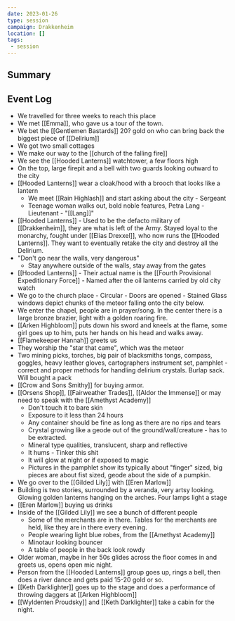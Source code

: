 ```yaml
---
date: 2023-01-26
type: session
campaign: Drakkenheim
location: []
tags:
 - session
---
```


## Summary

## Event Log

- We travelled for three weeks to reach this place
- We met [[Emma]], who gave us a tour of the town.
- We bet the [[Gentlemen Bastards]] 20? gold on who can bring back the biggest piece of [[Delirium]]
- We got two small cottages
- We make our way to the [[church of the falling fire]]
- We see the [[Hooded Lanterns]] watchtower, a few floors high
- On the top, large firepit and a bell with two guards looking outward to the city
- [[Hooded Lanterns]] wear a cloak/hood with a brooch that looks like a lantern
	- We meet [[Rain Highlash]] and start asking about the city - Sergeant
	- Teenage woman walks out, bold noble features, Petra Lang - Lieutenant - "[[Lang]]"
- [[Hooded Lanterns]] - Used to be the defacto military of [[Drakkenheim]], they are what is left of the Army. Stayed loyal to the monarchy, fought under [[Elias Drexxel]], who now runs the [[Hooded Lanterns]]. They want to eventually retake the city and destroy all the Delirium.
- "Don't go near the walls, very dangerous"
	- Stay anywhere outside of the walls, stay away from the gates
- [[Hooded Lanterns]] - Their actual name is the [[Fourth Provisional Expeditionary Force]] - Named after the oil lanterns carried by old city watch
- We go to the church place - Circular - Doors are opened - Stained Glass windows depict chunks of the meteor falling onto the city below.
- We enter the chapel, people are in prayer/song. In the center there is a large bronze brazier, light with a golden roaring fire.
- [[Arken Highbloom]] puts down his sword and kneels at the flame, some girl goes up to him, puts her hands on his head and walks away.
- [[Flamekeeper Hannah]] greets us
- They worship the "star that came", which was the meteor
- Two mining picks, torches, big pair of blacksmiths tongs, compass, goggles, heavy leather gloves, cartographers instrument set, pamphlet - correct and proper methods for handling delirium crystals. Burlap sack. Will bought a pack
- [[Crow and Sons Smithy]] for buying armor.
- [[Orsens Shop]], [[Fairweather Trades]], [[Aldor the Immense]] or may need to speak with the [[Amethyst Academy]]
	- Don't touch it to bare skin
	- Exposure to it less than 24 hours
	- Any container should be fine as long as there are no rips and tears
	- Crystal growing like a geode out of the ground/wall/creature - has to be extracted.
	- Mineral type qualities, translucent, sharp and reflective
	- It hums - Tinker this shit
	- It will glow at night or if exposed to magic
	- Pictures in the pamphlet show its typically about "finger" sized, big pieces are about fist sized, geode about the side of a pumpkin.
- We go over to the [[Gilded Lily]] with [[Eren Marlow]]
- Building is two stories, surrounded by a veranda, very artsy looking. Glowing golden lanterns hanging on the arches. Four lamps light a stage
- [[Eren Marlow]] buying us drinks
- Inside of the [[Gilded Lily]] we see a bunch of different people
	- Some of the merchants are in there. Tables for the merchants are held, like they are in there every evening.
	- People wearing light blue robes, from the [[Amethyst Academy]]
	- Minotaur looking bouncer
	- A table of people in the back look rowdy
- Older woman, maybe in her 50s glides across the floor comes in and greets us, opens open mic night.
- Person from the [[Hooded Lanterns]] group goes up, rings a bell, then does a river dance and gets paid 15-20 gold or so.
- [[Keth Darklighter]] goes up to the stage and does a performance of throwing daggers at [[Arken Highbloom]]
- [[Wyldenten Proudsky]] and [[Keth Darklighter]] take a cabin for the night.